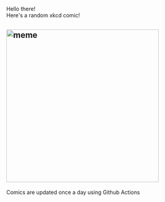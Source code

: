 Hello there! <br>Here's a random xkcd comic!<br>
## <img src="https://imgs.xkcd.com/comics/sick_day.png" alt="meme" width="400"/><br>
Comics are updated once a day using Github Actions